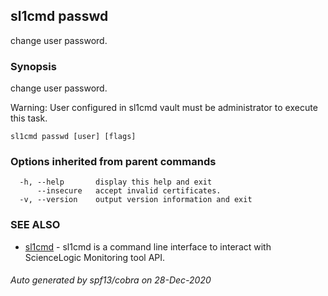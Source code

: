 ## sl1cmd passwd

change user password.

### Synopsis

change user password.
	
Warning:
  User configured in sl1cmd vault must be administrator to execute this task.

```
sl1cmd passwd [user] [flags]
```

### Options inherited from parent commands

```
  -h, --help       display this help and exit
      --insecure   accept invalid certificates.
  -v, --version    output version information and exit
```

### SEE ALSO

* [sl1cmd](sl1cmd.md)	 - sl1cmd is a command line interface to interact with ScienceLogic Monitoring tool API.

###### Auto generated by spf13/cobra on 28-Dec-2020
